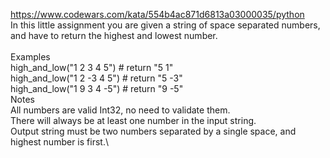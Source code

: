 https://www.codewars.com/kata/554b4ac871d6813a03000035/python
\
In this little assignment you are given a string of space separated numbers, and have to return the highest and lowest number.\
\
Examples\
high_and_low("1 2 3 4 5") # return "5 1"\
high_and_low("1 2 -3 4 5") # return "5 -3"\
high_and_low("1 9 3 4 -5") # return "9 -5"\
Notes\
All numbers are valid Int32, no need to validate them.\
There will always be at least one number in the input string.\
Output string must be two numbers separated by a single space, and highest number is first.\
